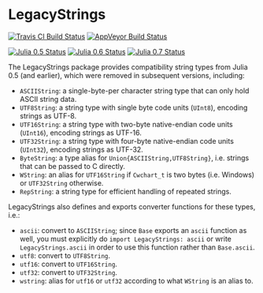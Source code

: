 # LegacyStrings

[![Travis CI Build Status](https://travis-ci.org/JuliaArchive/LegacyStrings.jl.svg?branch=master)](https://travis-ci.org/JuliaArchive/LegacyStrings.jl)
[![AppVeyor Build Status](https://ci.appveyor.com/api/projects/status/ib52329urgg62jai?svg=true)](https://ci.appveyor.com/project/nalimilan/legacystrings-jl)

[![Julia 0.5 Status](http://pkg.julialang.org/badges/LegacyStrings_0.5.svg)](http://pkg.julialang.org/?pkg=LegacyStrings&ver=0.5)
[![Julia 0.6 Status](http://pkg.julialang.org/badges/LegacyStrings_0.6.svg)](http://pkg.julialang.org/?pkg=LegacyStrings&ver=0.6)
[![Julia 0.7 Status](http://pkg.julialang.org/badges/LegacyStrings_0.7.svg)](http://pkg.julialang.org/?pkg=LegacyStrings&ver=0.7)

The LegacyStrings package provides compatibility string types from Julia 0.5 (and earlier), which were removed in subsequent versions, including:

- `ASCIIString`: a single-byte-per character string type that can only hold ASCII string data.
- `UTF8String`: a string type with single byte code units (`UInt8`), encoding strings as UTF-8.
- `UTF16String`: a string type with two-byte native-endian code units (`UInt16`), encoding strings as UTF-16.
- `UTF32String`: a string type with four-byte native-endian code units (`UInt32`), encoding strings as UTF-32.
- `ByteString`: a type alias for `Union{ASCIIString,UTF8String}`, i.e. strings that can be passed to C directly.
- `WString`: an alias for `UTF16String` if `Cwchart_t` is two bytes (i.e. Windows) or `UTF32String` otherwise.
- `RepString`: a string type for efficient handling of repeated strings.

LegacyStrings also defines and exports converter functions for these types, i.e.:

- `ascii`: convert to `ASCIIString`; since `Base` exports an `ascii` function as well, you must explicitly do `import LegacyStrings: ascii` or write `LegacyStrings.ascii` in order to use this function rather than `Base.ascii`.
- `utf8`: convert to `UTF8String`.
- `utf16`: convert to `UTF16String`.
- `utf32`: convert to `UTF32String`.
- `wstring`: alias for `utf16` or `utf32` according to what `WString` is an alias to.
